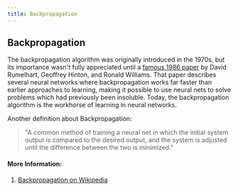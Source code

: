 ```yaml
---
title: Backpropagation
---
```

## Backpropagation

The backpropagation algorithm was originally introduced in the 1970s, but its importance wasn't fully appreciated until a <a href='https://www.nature.com/nature/journal/v323/n6088/pdf/323533a0.pdf' target='_blank' rel='nofollow'>famous 1986 paper</a> by David Rumelhart, Geoffrey Hinton, and Ronald Williams. That paper describes several neural networks where backpropagation works far faster than earlier approaches to learning, making it possible to use neural nets to solve problems which had previously been insoluble. Today, the backpropagation algorithm is the workhorse of learning in neural networks.

Another definition about Backpropagation:

> "A common method of training a neural net in which the initial system output is compared to the desired output, and the system is adjusted until the difference between the two is minimized."

#### More Information:

1. <a href='https://en.wikipedia.org/wiki/Backpropagation' target='_blank' rel='nofollow'>Backpropagation on Wikipedia</a>
